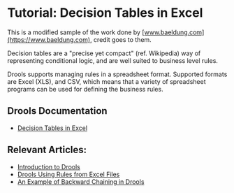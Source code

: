 #  Tutorial: Decision Tables in Excel

This is a modified sample of the work done by [www.baeldung.com](https://www.baeldung.com), credit goes to them.

Decision tables are a "precise yet compact" (ref. Wikipedia) way of representing conditional logic, and are well suited 
to business level rules.

Drools supports managing rules in a spreadsheet format. Supported formats are Excel (XLS), and CSV, which means that a 
variety of spreadsheet programs can be used for defining the business rules.


## Drools Documentation
- [Decision Tables in Excel](https://docs.jboss.org/drools/release/5.2.0.Final/drools-expert-docs/html/ch06.html)

## Relevant Articles:
- [Introduction to Drools](http://www.baeldung.com/drools)
- [Drools Using Rules from Excel Files](http://www.baeldung.com/drools-excel)
- [An Example of Backward Chaining in Drools](http://www.baeldung.com/drools-backward-chaining)
